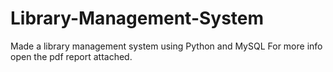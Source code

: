 # Library-Management-System
Made a library management system using Python and MySQL
For more info open the pdf report attached.
